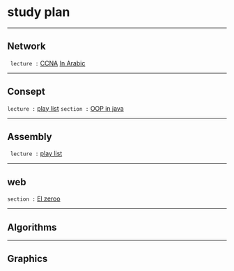 # study plan
---
## Network
` lecture :`
 [CCNA](https://youtu.be/H8W9oMNSuwo)
 [In Arabic](https://youtu.be/LRS8lxKiss0)

-----

## Consept 
` lecture : `
[play list](https://youtu.be/izWY-eg0iRs)
`section :`
[OOP in java](https://youtu.be/FaaM6uVbuJM)

----
## Assembly
` lecture :`
[play list](https://youtu.be/VXyjgzbxH0Q)

---

## web 

`section :`
[El zeroo](https://youtu.be/4OGWPn-Q__I)

---
## Algorithms


---
## Graphics




            
